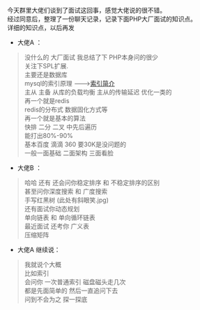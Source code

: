 今天群里大佬们谈到了面试这回事，感觉大佬说的很不错。  
经过同意后，整理了一份聊天记录，记录下面PHP大厂面试的知识点。  
详细的知识点，以后再发

* 大佬A ：
> 没什么的 大厂面试 我总结了下 PHP本身问的很少  
> 关注下SPL扩展.  
> 主要还是数据库  
> mysql的索引原理  --->[索引简介](../Mysql/索引简介.md)  
> 主从 主备 从库的负载均衡 主从的传输延迟 优化一类的  
> 再一个就是redis  
> redis的分布式 数据固化方式等  
> 再一个就是基本的算法  
> 快排 二分 二叉 中先后遍历  
> 能打出80%-90%  
> 基本百度 滴滴 360 要30K是没问题的  
> 一般一面基础 二面架构 三面看脸  
* 大佬B ：
> 哈哈 还有 还会问你稳定排序 和 不稳定排序的区别   
> 甚至问你深度搜索 和 广度搜索  
> 手写红黑树  (此处有斜眼笑.jpg)  
> 还有面试你动态规划   
> 单向链表 和 单向循环链表   
> 最近面试 还考你 广义表   
> 压缩矩阵  
* 大佬A  继续说：   
> 我就说个大概  
> 比如索引   
> 会问你 一次普通索引 磁盘磁头走几次  
> 都是先面简单的 然后一直追问下去  
> 问到不会为之 探一探底  

